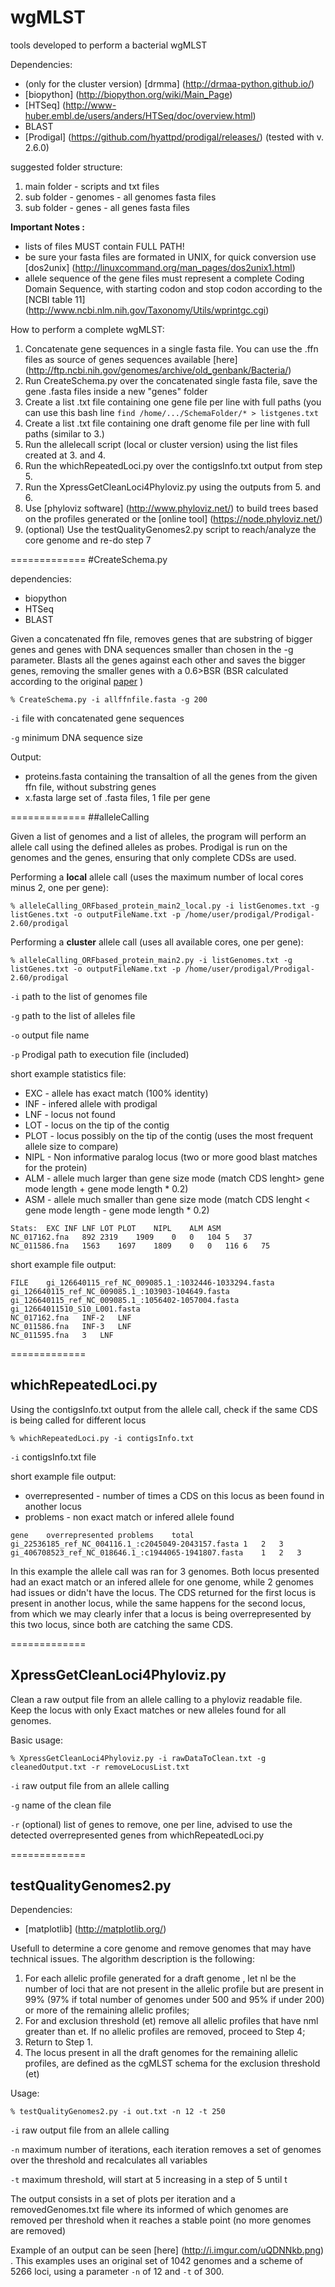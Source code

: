 # wgMLST
tools developed to perform a bacterial wgMLST

Dependencies:
* (only for the cluster version) [drmma]	(http://drmaa-python.github.io/)
* [biopython] (http://biopython.org/wiki/Main_Page)
* [HTSeq] (http://www-huber.embl.de/users/anders/HTSeq/doc/overview.html)
* BLAST
* [Prodigal] (https://github.com/hyattpd/prodigal/releases/) (tested with v. 2.6.0)



suggested folder structure:

1. main folder - scripts and txt files
 1. sub folder - genomes - all genomes fasta files
 2. sub folder - genes - all genes fasta files

**Important Notes :**
- lists of files MUST contain FULL PATH!
- be sure your fasta files are formated in UNIX, for quick conversion use [dos2unix] (http://linuxcommand.org/man_pages/dos2unix1.html)
- allele sequence of the gene files must represent a complete Coding Domain Sequence, with starting codon and stop codon according to the [NCBI table 11] (http://www.ncbi.nlm.nih.gov/Taxonomy/Utils/wprintgc.cgi)


How to perform a complete wgMLST:

1. Concatenate gene sequences in a single fasta file. You can use the .ffn files as source of genes sequences available [here] (http://ftp.ncbi.nih.gov/genomes/archive/old_genbank/Bacteria/)
2. Run CreateSchema.py over the concatenated single fasta file, save the gene .fasta files inside a new "genes" folder
3. Create a list .txt file containing one gene file per line with full paths (you can use this bash line `find /home/.../SchemaFolder/* > listgenes.txt`
4. Create a list .txt file containing one draft genome file per line with full paths (similar to 3.)
5. Run the allelecall script (local or cluster version) using the list files created at 3. and 4.
6. Run the whichRepeatedLoci.py over the contigsInfo.txt output from step 5.
7. Run the XpressGetCleanLoci4Phyloviz.py using the outputs from 5. and 6.
8. Use [phyloviz software] (http://www.phyloviz.net/) to build trees based on the profiles generated or the [online tool] (https://node.phyloviz.net/)
9. (optional) Use the testQualityGenomes2.py script to reach/analyze the core genome and re-do step 7

=============
#CreateSchema.py

dependencies:
* biopython
* HTSeq
* BLAST

Given a concatenated ffn file, removes genes that are substring of bigger genes and genes with DNA sequences smaller than chosen in the -g parameter. Blasts all the genes against each other and saves the bigger genes, removing the smaller genes with a 0.6>BSR (BSR calculated according to the original [paper](https://peerj.com/articles/332/) )

	% CreateSchema.py -i allffnfile.fasta -g 200

`-i` file with concatenated gene sequences

`-g` minimum DNA sequence size


Output:

* proteins.fasta containing the transaltion of all the genes from the given ffn file, without substring genes
* x.fasta large set of .fasta files, 1 file per gene



=============
##alleleCalling

Given a list of genomes and a list of alleles, the program will perform an allele call using the defined alleles as probes. Prodigal is run on the genomes and the genes, ensuring that only complete CDSs are used.

Performing a **local** allele call (uses the maximum number of local cores minus 2, one per gene):

	% alleleCalling_ORFbased_protein_main2_local.py -i listGenomes.txt -g listGenes.txt -o outputFileName.txt -p /home/user/prodigal/Prodigal-2.60/prodigal

Performing a **cluster** allele call (uses all available cores, one per gene):

	% alleleCalling_ORFbased_protein_main2.py -i listGenomes.txt -g listGenes.txt -o outputFileName.txt -p /home/user/prodigal/Prodigal-2.60/prodigal
	
`-i` path to the list of genomes file

`-g` path to the list of alleles file

`-o` output file name

`-p` Prodigal path to execution file (included) 

short example statistics file:

* EXC - allele has exact match (100% identity)
* INF - infered allele with prodigal
* LNF - locus not found
* LOT - locus on the tip of the contig
* PLOT - locus possibly on the tip of the contig (uses the most frequent allele size to compare)
* NIPL - Non informative paralog locus (two or more good blast matches for the protein)
* ALM - allele much larger than gene size mode (match CDS lenght> gene mode length + gene mode length * 0.2)
* ASM - allele much smaller than gene size mode (match CDS lenght < gene mode length - gene mode length * 0.2)

```
Stats:	EXC	INF	LNF	LOT	PLOT	NIPL	ALM	ASM
NC_017162.fna	892	2319	1909	0	0	104	5	37	
NC_011586.fna	1563	1697	1809	0	0	116	6	75	
```

short example file output:

```
FILE	gi_126640115_ref_NC_009085.1_:1032446-1033294.fasta	gi_126640115_ref_NC_009085.1_:103903-104649.fasta	gi_126640115_ref_NC_009085.1_:1056402-1057004.fasta	gi_12664011510_S10_L001.fasta
NC_017162.fna	INF-2	LNF
NC_011586.fna	INF-3	LNF
NC_011595.fna	3	LNF
```
=============
## whichRepeatedLoci.py

Using the contigsInfo.txt output from the allele call, check if the same CDS is being called for different locus

	% whichRepeatedLoci.py -i contigsInfo.txt

`-i` contigsInfo.txt file

short example file output:

* overrepresented - number of times a CDS on this locus as been found in another locus
* problems - non exact match or infered allele found

```
gene	overrepresented	problems	total
gi_22536185_ref_NC_004116.1_:c2045049-2043157.fasta	1	2	3
gi_406708523_ref_NC_018646.1_:c1944065-1941807.fasta	1	2	3

```
In this example the allele call was ran for 3 genomes.
Both locus presented had an exact match or an infered allele for one genome, while 2 genomes had issues or didn't have the locus. The CDS returned for the first locus is present in another locus, while the same happens for the second locus, from which we may clearly infer that a locus is being overrepresented by this two locus, since both are catching the same CDS.

=============
## XpressGetCleanLoci4Phyloviz.py


Clean a raw output file from an allele calling to a phyloviz readable file. Keep the locus with only Exact matches or new alleles found for all genomes.

Basic usage:

	% XpressGetCleanLoci4Phyloviz.py -i rawDataToClean.txt -g cleanedOutput.txt -r removeLocusList.txt
	
`-i` raw output file from an allele calling

`-g` name of the clean file

`-r` (optional) list of genes to remove, one per line, advised to use the detected overrepresented genes from whichRepeatedLoci.py

=============
## testQualityGenomes2.py

Dependencies:
* [matplotlib] (http://matplotlib.org/)

Usefull to determine a core genome and remove genomes that may have technical issues. The algorithm description is the following:

1. For each allelic profile generated for a draft genome , let nl be the number of loci that are not present in the allelic profile but are present in 99% (97% if total number of genomes under 500 and 95% if under 200) or more of the remaining allelic profiles;
2. For and exclusion threshold (et) remove all allelic profiles that have nml greater than et. If no allelic profiles are removed, proceed to Step 4;
3. Return to Step 1.
4. The locus present in all the draft genomes for the remaining allelic profiles, are defined as the cgMLST schema for the exclusion threshold (et)

Usage:

	% testQualityGenomes2.py -i out.txt -n 12 -t 250
	
`-i` raw output file from an allele calling

`-n` maximum number of iterations, each iteration removes a set of genomes over the threshold and recalculates all variables

`-t` maximum threshold, will start at 5 increasing in a step of 5 until t

The output consists in a set of plots per iteration and a removedGenomes.txt file where its informed of which genomes are removed per threshold when it reaches a stable point (no more genomes are removed)

Example of an output can be seen [here] (http://i.imgur.com/uQDNNkb.png) . This examples uses an original set of 1042 genomes and a scheme of 5266 loci, using a parameter `-n` of 12 and `-t` of 300.
